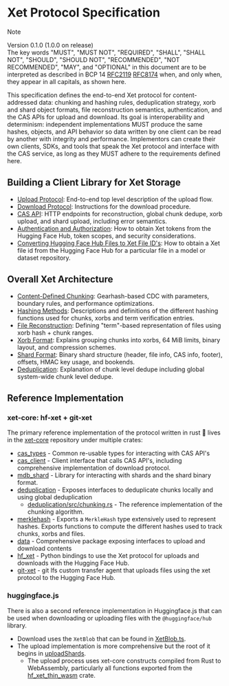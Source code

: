 # Xet Protocol Specification

> [!NOTE]
> Version 0.1.0 (1.0.0 on release)  
> The key words "MUST", "MUST NOT", "REQUIRED", "SHALL", "SHALL NOT", "SHOULD", "SHOULD NOT", "RECOMMENDED", "NOT RECOMMENDED", "MAY", and "OPTIONAL" in this document are to be interpreted as described in BCP 14 [RFC2119](https://www.ietf.org/rfc/rfc2119.txt) [RFC8174](https://www.ietf.org/rfc/rfc8174.txt)
when, and only when, they appear in all capitals, as shown here.

This specification defines the end-to-end Xet protocol for content-addressed data: chunking and hashing rules, deduplication strategy, xorb and shard object formats, file reconstruction semantics, authentication, and the CAS APIs for upload and download.
Its goal is interoperability and determinism: independent implementations MUST produce the same hashes, objects, and API behavior so data written by one client can be read by another with integrity and performance.
Implementors can create their own clients, SDKs, and tools that speak the Xet protocol and interface with the CAS service, as long as they MUST adhere to the requirements defined here.

## Building a Client Library for Xet Storage

- [Upload Protocol](./upload-protocol): End-to-end top level description of the upload flow.
- [Download Protocol](./download-protocol): Instructions for the download procedure.
- [CAS API](./api): HTTP endpoints for reconstruction, global chunk dedupe, xorb upload, and shard upload, including error semantics.
- [Authentication and Authorization](./auth): How to obtain Xet tokens from the Hugging Face Hub, token scopes, and security considerations.
- [Converting Hugging Face Hub Files to Xet File ID's](./file-id): How to obtain a Xet file id from the Hugging Face Hub for a particular file in a model or dataset repository.

## Overall Xet Architecture

- [Content-Defined Chunking](./chunking): Gearhash-based CDC with parameters, boundary rules, and performance optimizations.
- [Hashing Methods](./hashing): Descriptions and definitions of the different hashing functions used for chunks, xorbs and term verification entries.
- [File Reconstruction](./file-reconstruction): Defining "term"-based representation of files using xorb hash + chunk ranges.
- [Xorb Format](./xorb): Explains grouping chunks into xorbs, 64 MiB limits, binary layout, and compression schemes.
- [Shard Format](./shard): Binary shard structure (header, file info, CAS info, footer), offsets, HMAC key usage, and bookends.
- [Deduplication](./deduplication): Explanation of chunk level dedupe including global system-wide chunk level dedupe.

## Reference Implementation

### xet-core: hf-xet + git-xet

The primary reference implementation of the protocol written in rust 🦀 lives in the [xet-core](https://github.com/huggingface/xet-core) repository under multiple crates:

- [cas_types](https://github.com/huggingface/xet-core/tree/main/cas_types) - Common re-usable types for interacting with CAS API's
- [cas_client](https://github.com/huggingface/xet-core/tree/main/cas_client) - Client interface that calls CAS API's, including comprehensive implementation of download protocol.
- [mdb_shard](https://github.com/huggingface/xet-core/tree/main/mdb_shard) - Library for interacting with shards and the shard binary format.
- [deduplication](https://github.com/huggingface/xet-core/tree/main/deduplication) - Exposes interfaces to deduplicate chunks locally and using global deduplication
  - [deduplication/src/chunking.rs](https://github.com/huggingface/xet-core/blob/main/deduplication/src/chunking.rs) - The reference implementation of the chunking algorithm.
- [merklehash](https://github.com/huggingface/xet-core/tree/main/merklehash) - Exports a `MerkleHash` type extensively used to represent hashes. Exports functions to compute the different hashes used to track chunks, xorbs and files.
- [data](https://github.com/huggingface/xet-core/tree/main/data) - Comprehensive package exposing interfaces to upload and download contents
- [hf_xet](https://github.com/huggingface/xet-core/tree/main/hf_xet) - Python bindings to use the Xet protocol for uploads and downloads with the Hugging Face Hub.
- [git-xet](ttps://github.com/huggingface/xet-core/tree/main/git-xet) - git lfs custom transfer agent that uploads files using the xet protocol to the Hugging Face Hub.

### huggingface.js

There is also a second reference implementation in Huggingface.js that can be used when downloading or uploading files with the `@huggingface/hub` library.

- Download uses the `XetBlob` that can be found in [XetBlob.ts](https://github.com/huggingface/huggingface.js/blob/main/packages/hub/src/utils/XetBlob.ts).
- The upload implementation is more comprehensive but the root of it begins in [uploadShards](https://github.com/huggingface/huggingface.js/blob/main/packages/hub/src/utils/uploadShards.ts).
  - The upload process uses xet-core constructs compiled from Rust to WebAssembly, particularly all functions exported from the [hf_xet_thin_wasm](https://github.com/huggingface/xet-core/tree/main/hf_xet_thin_wasm) crate.
